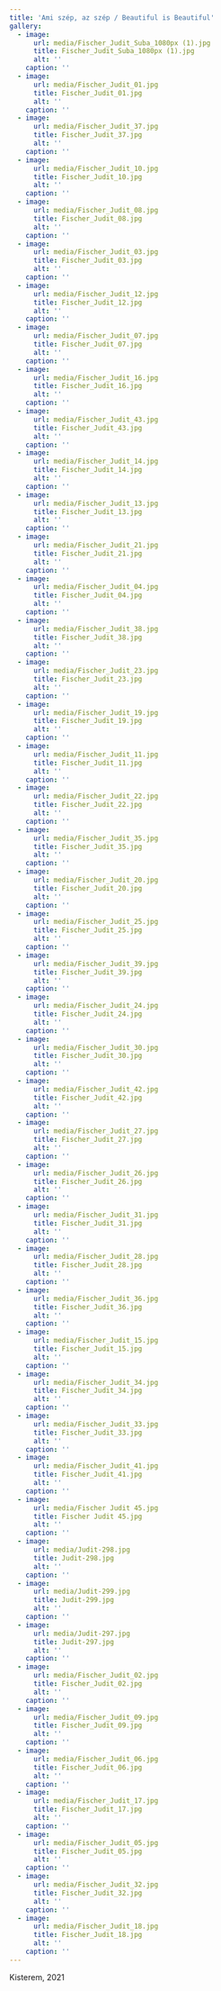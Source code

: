 ```yaml
---
title: 'Ami szép, az szép / Beautiful is Beautiful'
gallery:
  - image:
      url: media/Fischer_Judit_Suba_1080px (1).jpg
      title: Fischer_Judit_Suba_1080px (1).jpg
      alt: ''
    caption: ''
  - image:
      url: media/Fischer_Judit_01.jpg
      title: Fischer_Judit_01.jpg
      alt: ''
    caption: ''
  - image:
      url: media/Fischer_Judit_37.jpg
      title: Fischer_Judit_37.jpg
      alt: ''
    caption: ''
  - image:
      url: media/Fischer_Judit_10.jpg
      title: Fischer_Judit_10.jpg
      alt: ''
    caption: ''
  - image:
      url: media/Fischer_Judit_08.jpg
      title: Fischer_Judit_08.jpg
      alt: ''
    caption: ''
  - image:
      url: media/Fischer_Judit_03.jpg
      title: Fischer_Judit_03.jpg
      alt: ''
    caption: ''
  - image:
      url: media/Fischer_Judit_12.jpg
      title: Fischer_Judit_12.jpg
      alt: ''
    caption: ''
  - image:
      url: media/Fischer_Judit_07.jpg
      title: Fischer_Judit_07.jpg
      alt: ''
    caption: ''
  - image:
      url: media/Fischer_Judit_16.jpg
      title: Fischer_Judit_16.jpg
      alt: ''
    caption: ''
  - image:
      url: media/Fischer_Judit_43.jpg
      title: Fischer_Judit_43.jpg
      alt: ''
    caption: ''
  - image:
      url: media/Fischer_Judit_14.jpg
      title: Fischer_Judit_14.jpg
      alt: ''
    caption: ''
  - image:
      url: media/Fischer_Judit_13.jpg
      title: Fischer_Judit_13.jpg
      alt: ''
    caption: ''
  - image:
      url: media/Fischer_Judit_21.jpg
      title: Fischer_Judit_21.jpg
      alt: ''
    caption: ''
  - image:
      url: media/Fischer_Judit_04.jpg
      title: Fischer_Judit_04.jpg
      alt: ''
    caption: ''
  - image:
      url: media/Fischer_Judit_38.jpg
      title: Fischer_Judit_38.jpg
      alt: ''
    caption: ''
  - image:
      url: media/Fischer_Judit_23.jpg
      title: Fischer_Judit_23.jpg
      alt: ''
    caption: ''
  - image:
      url: media/Fischer_Judit_19.jpg
      title: Fischer_Judit_19.jpg
      alt: ''
    caption: ''
  - image:
      url: media/Fischer_Judit_11.jpg
      title: Fischer_Judit_11.jpg
      alt: ''
    caption: ''
  - image:
      url: media/Fischer_Judit_22.jpg
      title: Fischer_Judit_22.jpg
      alt: ''
    caption: ''
  - image:
      url: media/Fischer_Judit_35.jpg
      title: Fischer_Judit_35.jpg
      alt: ''
    caption: ''
  - image:
      url: media/Fischer_Judit_20.jpg
      title: Fischer_Judit_20.jpg
      alt: ''
    caption: ''
  - image:
      url: media/Fischer_Judit_25.jpg
      title: Fischer_Judit_25.jpg
      alt: ''
    caption: ''
  - image:
      url: media/Fischer_Judit_39.jpg
      title: Fischer_Judit_39.jpg
      alt: ''
    caption: ''
  - image:
      url: media/Fischer_Judit_24.jpg
      title: Fischer_Judit_24.jpg
      alt: ''
    caption: ''
  - image:
      url: media/Fischer_Judit_30.jpg
      title: Fischer_Judit_30.jpg
      alt: ''
    caption: ''
  - image:
      url: media/Fischer_Judit_42.jpg
      title: Fischer_Judit_42.jpg
      alt: ''
    caption: ''
  - image:
      url: media/Fischer_Judit_27.jpg
      title: Fischer_Judit_27.jpg
      alt: ''
    caption: ''
  - image:
      url: media/Fischer_Judit_26.jpg
      title: Fischer_Judit_26.jpg
      alt: ''
    caption: ''
  - image:
      url: media/Fischer_Judit_31.jpg
      title: Fischer_Judit_31.jpg
      alt: ''
    caption: ''
  - image:
      url: media/Fischer_Judit_28.jpg
      title: Fischer_Judit_28.jpg
      alt: ''
    caption: ''
  - image:
      url: media/Fischer_Judit_36.jpg
      title: Fischer_Judit_36.jpg
      alt: ''
    caption: ''
  - image:
      url: media/Fischer_Judit_15.jpg
      title: Fischer_Judit_15.jpg
      alt: ''
    caption: ''
  - image:
      url: media/Fischer_Judit_34.jpg
      title: Fischer_Judit_34.jpg
      alt: ''
    caption: ''
  - image:
      url: media/Fischer_Judit_33.jpg
      title: Fischer_Judit_33.jpg
      alt: ''
    caption: ''
  - image:
      url: media/Fischer_Judit_41.jpg
      title: Fischer_Judit_41.jpg
      alt: ''
    caption: ''
  - image:
      url: media/Fischer Judit 45.jpg
      title: Fischer Judit 45.jpg
      alt: ''
    caption: ''
  - image:
      url: media/Judit-298.jpg
      title: Judit-298.jpg
      alt: ''
    caption: ''
  - image:
      url: media/Judit-299.jpg
      title: Judit-299.jpg
      alt: ''
    caption: ''
  - image:
      url: media/Judit-297.jpg
      title: Judit-297.jpg
      alt: ''
    caption: ''
  - image:
      url: media/Fischer_Judit_02.jpg
      title: Fischer_Judit_02.jpg
      alt: ''
    caption: ''
  - image:
      url: media/Fischer_Judit_09.jpg
      title: Fischer_Judit_09.jpg
      alt: ''
    caption: ''
  - image:
      url: media/Fischer_Judit_06.jpg
      title: Fischer_Judit_06.jpg
      alt: ''
    caption: ''
  - image:
      url: media/Fischer_Judit_17.jpg
      title: Fischer_Judit_17.jpg
      alt: ''
    caption: ''
  - image:
      url: media/Fischer_Judit_05.jpg
      title: Fischer_Judit_05.jpg
      alt: ''
    caption: ''
  - image:
      url: media/Fischer_Judit_32.jpg
      title: Fischer_Judit_32.jpg
      alt: ''
    caption: ''
  - image:
      url: media/Fischer_Judit_18.jpg
      title: Fischer_Judit_18.jpg
      alt: ''
    caption: ''
---
```


Kisterem, 2021
